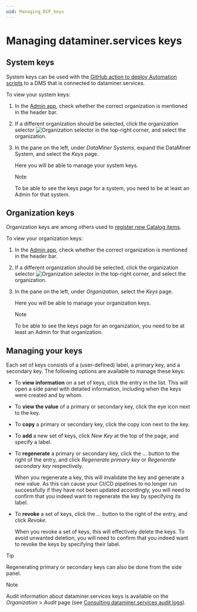 ```yaml
---
uid: Managing_DCP_keys
---
```


# Managing dataminer.services keys

## System keys

System keys can be used with the [GitHub action to deploy Automation scripts](xref:Marketplace_deployment_action) to a DMS that is connected to dataminer.services.

To view your system keys:

1. In the [Admin app](xref:Accessing_the_Admin_app), check whether the correct organization is mentioned in the header bar.

1. If a different organization should be selected, click the organization selector ![Organization selector](~/user-guide/images/Cloud_Admin_Selector_icon.png) in the top-right corner, and select the organization.

1. In the pane on the left, under *DataMiner Systems*, expand the DataMiner System, and select the *Keys* page.

   Here you will be able to manage your system keys.

   > [!NOTE]
   > To be able to see the keys page for a system, you need to be at least an Admin for that system.

## Organization keys

Organization keys are among others used to [register new Catalog items](xref:Register_Catalog_Item).

To view your organization keys:

1. In the [Admin app](xref:Accessing_the_Admin_app), check whether the correct organization is mentioned in the header bar.

1. If a different organization should be selected, click the organization selector ![Organization selector](~/user-guide/images/Cloud_Admin_Selector_icon.png) in the top-right corner, and select the organization.

1. In the pane on the left, under *Organization*, select the *Keys* page.

   Here you will be able to manage your organization keys.

   > [!NOTE]
   > To be able to see the keys page for an organization, you need to be at least an Admin for that organization.

## Managing your keys

Each set of keys consists of a (user-defined) label, a primary key, and a secondary key. The following options are available to manage these keys:

- To **view information** on a set of keys, click the entry in the list. This will open a side panel with detailed information, including when the keys were created and by whom.
- To **view the value** of a primary or secondary key, click the eye icon next to the key.
- To **copy** a primary or secondary key, click the copy icon next to the key.
- To **add** a new set of keys, click *New Key* at the top of the page, and specify a label.
- To **regenerate** a primary or secondary key, click the *...* button to the right of the entry, and click *Regenerate primary key* or *Regenerate secondary key* respectively.

  When you regenerate a key, this will invalidate the key and generate a new value. As this can cause your CI/CD pipelines to no longer run successfully if they have not been updated accordingly, you will need to confirm that you indeed want to regenerate the key by specifying its label.

- To **revoke** a set of keys, click the *...* button to the right of the entry, and click *Revoke*.

  When you revoke a set of keys, this will effectively delete the keys. To avoid unwanted deletion, you will need to confirm that you indeed want to revoke the keys by specifying their label.

> [!TIP]
> Regenerating primary or secondary keys can also be done from the side panel.

> [!NOTE]
> Audit information about dataminer.services keys is available on the *Organization* > *Audit* page (see [Consulting dataminer.services audit logs](xref:DCP_Auditing)).
